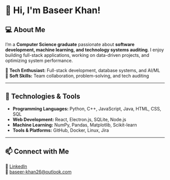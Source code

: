 # 👋 Hi, I'm Baseer Khan!

## 💻 About Me  
I’m a **Computer Science graduate** passionate about **software development, machine learning, and technology systems auditing**. I enjoy building full-stack applications, working on data-driven projects, and optimizing system performance.  

🔹 **Tech Enthusiast:** Full-stack development, database systems, and AI/ML  
🔹 **Soft Skills:** Team collaboration, problem-solving, and tech auditing    

---

## 🚀 Technologies & Tools  
- **Programming Languages:** Python, C++, JavaScript, Java, HTML, CSS, SQL  
- **Web Development:** React, Electron.js, SQLite, Node.js  
- **Machine Learning:** NumPy, Pandas, Matplotlib, Scikit-learn  
- **Tools & Platforms:** GitHub, Docker, Linux, Jira  

<!-- a normal html comment

---

## 📌 Featured Projects  
🔹 **[Capstone Project – Full Stack Web App](https://github.com/your-capstone-repo)**  
A React + Electron.js app using SQLite, built for [client/company]. Worked on database design and IPC communication.  

🔹 **[Moscow Housing Market – ML Analysis](https://github.com/your-ml-repo)**  
Implemented Linear Regression & KNN from scratch to predict housing prices in Moscow.  

🔹 **[Frozen Lake Reinforcement Learning](https://github.com/your-rl-repo)**  
Built SARSA and Dynamic Programming algorithms to solve the Frozen Lake environment from Gymnasium.  

🔹 **[Matrix Transposition Optimization](https://github.com/your-matrix-repo)**  
Explored 2D blocking optimizations for matrix transposition and analyzed performance across different block sizes.  
-->
---

## 📫 Connect with Me  
💼 [LinkedIn](https://www.linkedin.com/in/baseerkhan)  
📧 baseer-khan26@outlook.com  


